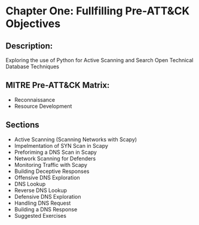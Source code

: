 # Chapter One: Fullfilling Pre-ATT&CK Objectives

## Description:
Exploring the use of Python for Active Scanning and Search Open Technical Database Techniques 

## MITRE Pre-ATT&CK Matrix: 
- Reconnaissance
- Resource Development

## Sections
- Active Scanning (Scanning Networks with Scapy)
- Impelmentation of SYN Scan in Scapy
- Preforiming a DNS Scan in Scapy
- Network Scanning for Defenders
- Monitoring Traffic with Scapy
- Building Deceptive Responses
- Offensive DNS Exploration
- DNS Lookup
- Reverse DNS Lookup
- Defensive DNS Exploration
- Handling DNS Request
- Building a DNS Response
- Suggested Exercises